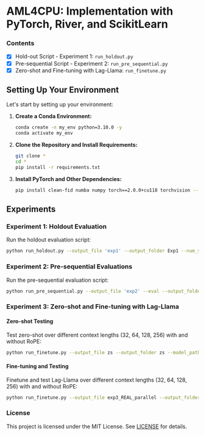 # AML4CPU: Implementation with PyTorch, River, and ScikitLearn

### Contents

- [x] Hold-out Script - Experiment 1: `run_holdout.py`
- [x] Pre-sequential Script - Experiment 2: `run_pre_sequential.py`
- [x] Zero-shot and Fine-tuning with Lag-Llama: `run_finetune.py`

## Setting Up Your Environment

Let's start by setting up your environment:

1. **Create a Conda Environment:**
   ```bash
   conda create -n my_env python=3.10.0 -y
   conda activate my_env
   ```
2. **Clone the Repository and Install Requirements:**
   ```bash
   git clone *
   cd *
   pip install -r requirements.txt
   ```

3. **Install PyTorch and Other Dependencies:**
   ```bash
   pip install clean-fid numba numpy torch==2.0.0+cu118 torchvision --force-reinstall --extra-index-url https://download.pytorch.org/whl/cu118
   ```

## Experiments

### Experiment 1: Holdout Evaluation

Run the holdout evaluation script:
```bash
python run_holdout.py --output_file 'exp1' --output_folder Exp1 --num_seeds 20
```

### Experiment 2: Pre-sequential Evaluations

Run the pre-sequential evaluation script:
```bash
python run_pre_sequential.py --output_file 'exp2' --eval --output_folder Exp2 --num_seeds 20
```

### Experiment 3: Zero-shot and Fine-tuning with Lag-Llama

#### Zero-shot Testing

Test zero-shot over different context lengths (32, 64, 128, 256) with and without RoPE:
```bash
python run_finetune.py --output_file zs --output_folder zs --model_path ./models/lag_llama_models/lag-llama.ckpt --eval_multiple_zero_shot --max_epochs 50 --num_seeds 20
```

#### Fine-tuning and Testing

Finetune and test Lag-Llama over different context lengths (32, 64, 128, 256) with and without RoPE:
```bash
python run_finetune.py --output_file exp3_REAL_parallel --output_folder Exp3 --model_path ./models/lag_llama_models/lag-llama.ckpt --max_epochs 50 --num_seeds 20 --eval_multiple
```

### License

This project is licensed under the MIT License. See [LICENSE](LICENSE) for details.